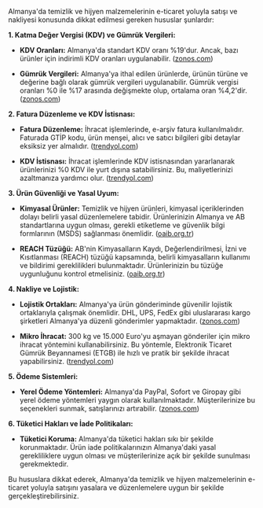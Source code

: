 Almanya'da temizlik ve hijyen malzemelerinin e-ticaret yoluyla satışı ve nakliyesi konusunda dikkat edilmesi gereken hususlar şunlardır:

**1. Katma Değer Vergisi (KDV) ve Gümrük Vergileri:**

- **KDV Oranları:** Almanya'da standart KDV oranı %19'dur. Ancak, bazı ürünler için indirimli KDV oranları uygulanabilir. ([zonos.com](https://zonos.com/tr/docs/guides/country-guides/germany?utm_source=chatgpt.com))

- **Gümrük Vergileri:** Almanya'ya ithal edilen ürünlerde, ürünün türüne ve değerine bağlı olarak gümrük vergileri uygulanabilir. Gümrük vergisi oranları %0 ile %17 arasında değişmekte olup, ortalama oran %4,2'dir. ([zonos.com](https://zonos.com/tr/docs/guides/country-guides/germany?utm_source=chatgpt.com))

**2. Fatura Düzenleme ve KDV İstisnası:**

- **Fatura Düzenleme:** İhracat işlemlerinde, e-arşiv fatura kullanılmalıdır. Faturada GTİP kodu, ürün menşei, alıcı ve satıcı bilgileri gibi detaylar eksiksiz yer almalıdır. ([trendyol.com](https://www.trendyol.com/s/e-ihracat?utm_source=chatgpt.com))

- **KDV İstisnası:** İhracat işlemlerinde KDV istisnasından yararlanarak ürünlerinizi %0 KDV ile yurt dışına satabilirsiniz. Bu, maliyetlerinizi azaltmanıza yardımcı olur. ([trendyol.com](https://www.trendyol.com/s/e-ihracat?utm_source=chatgpt.com))

**3. Ürün Güvenliği ve Yasal Uyum:**

- **Kimyasal Ürünler:** Temizlik ve hijyen ürünleri, kimyasal içeriklerinden dolayı belirli yasal düzenlemelere tabidir. Ürünlerinizin Almanya ve AB standartlarına uygun olması, gerekli etiketleme ve güvenlik bilgi formlarının (MSDS) sağlanması önemlidir. ([oaib.org.tr](https://oaib.org.tr/bilgi-ve-operasyon-merkezi/ihracat-belgeleri/urune-ozel-belgeler?utm_source=chatgpt.com))

- **REACH Tüzüğü:** AB'nin Kimyasalların Kaydı, Değerlendirilmesi, İzni ve Kısıtlanması (REACH) tüzüğü kapsamında, belirli kimyasalların kullanımı ve bildirimi gereklilikleri bulunmaktadır. Ürünlerinizin bu tüzüğe uygunluğunu kontrol etmelisiniz. ([oaib.org.tr](https://oaib.org.tr/bilgi-ve-operasyon-merkezi/ihracat-belgeleri/urune-ozel-belgeler?utm_source=chatgpt.com))

**4. Nakliye ve Lojistik:**

- **Lojistik Ortakları:** Almanya'ya ürün gönderiminde güvenilir lojistik ortaklarıyla çalışmak önemlidir. DHL, UPS, FedEx gibi uluslararası kargo şirketleri Almanya'ya düzenli gönderimler yapmaktadır. ([zonos.com](https://zonos.com/tr/docs/guides/country-guides/germany?utm_source=chatgpt.com))

- **Mikro İhracat:** 300 kg ve 15.000 Euro'yu aşmayan gönderiler için mikro ihracat yöntemini kullanabilirsiniz. Bu yöntemle, Elektronik Ticaret Gümrük Beyannamesi (ETGB) ile hızlı ve pratik bir şekilde ihracat yapabilirsiniz. ([trendyol.com](https://www.trendyol.com/s/e-ihracat?utm_source=chatgpt.com))

**5. Ödeme Sistemleri:**

- **Yerel Ödeme Yöntemleri:** Almanya'da PayPal, Sofort ve Giropay gibi yerel ödeme yöntemleri yaygın olarak kullanılmaktadır. Müşterilerinize bu seçenekleri sunmak, satışlarınızı artırabilir. ([zonos.com](https://zonos.com/tr/docs/guides/country-guides/germany?utm_source=chatgpt.com))

**6. Tüketici Hakları ve İade Politikaları:**

- **Tüketici Koruma:** Almanya'da tüketici hakları sıkı bir şekilde korunmaktadır. Ürün iade politikalarınızın Almanya'daki yasal gerekliliklere uygun olması ve müşterilerinize açık bir şekilde sunulması gerekmektedir.

Bu hususlara dikkat ederek, Almanya'da temizlik ve hijyen malzemelerinin e-ticaret yoluyla satışını yasalara ve düzenlemelere uygun bir şekilde gerçekleştirebilirsiniz. 
